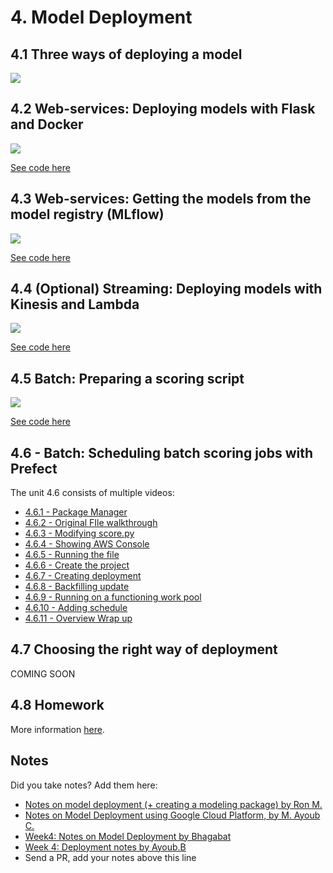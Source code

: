 # 4. Model Deployment

## 4.1 Three ways of deploying a model

<a href="https://www.youtube.com/watch?v=JMGe4yIoBRA&list=PL3MmuxUbc_hIUISrluw_A7wDSmfOhErJK">
  <img src="images/thumbnail-4-01.jpg">
</a>



## 4.2 Web-services: Deploying models with Flask and Docker

<a href="https://www.youtube.com/watch?v=D7wfMAdgdF8&list=PL3MmuxUbc_hIUISrluw_A7wDSmfOhErJK">
  <img src="images/thumbnail-4-02.jpg">
</a>


[See code here](web-service/)


## 4.3 Web-services: Getting the models from the model registry (MLflow)

<a href="https://www.youtube.com/watch?v=aewOpHSCkqI&list=PL3MmuxUbc_hIUISrluw_A7wDSmfOhErJK">
  <img src="images/thumbnail-4-03.jpg">
</a>


[See code here](web-service-mlflow/)


## 4.4 (Optional) Streaming: Deploying models with Kinesis and Lambda 

<a href="https://www.youtube.com/watch?v=TCqr9HNcrsI&list=PL3MmuxUbc_hIUISrluw_A7wDSmfOhErJK">
  <img src="images/thumbnail-4-04.jpg">
</a>


[See code here](streaming/)


## 4.5 Batch: Preparing a scoring script

<a href="https://www.youtube.com/watch?v=18Lbaaeigek&list=PL3MmuxUbc_hIUISrluw_A7wDSmfOhErJK">
  <img src="images/thumbnail-4-05.jpg">
</a>


[See code here](batch/)


## 4.6 - Batch: Scheduling batch scoring jobs with Prefect

The unit 4.6 consists of multiple videos:

* [4.6.1 - Package Manager](https://www.youtube.com/watch?v=DmWgkNA6i-w)
* [4.6.2 - Original FIle walkthrough](https://www.youtube.com/watch?v=2FUfbMqMEgg)
* [4.6.3 - Modifying score.py](https://www.youtube.com/watch?v=NWeTQEGufiI)
* [4.6.4 - Showing AWS Console](https://www.youtube.com/watch?v=fTQ3uqrGdrE)
* [4.6.5 - Running the file](https://www.youtube.com/watch?v=s4a-tU-t2XU)
* [4.6.6 - Create the project](https://www.youtube.com/watch?v=gdYM_-WShIU)
* [4.6.7 - Creating deployment](https://www.youtube.com/watch?v=vp3VbmAIv_Y)
* [4.6.8 - Backfilling update](https://www.youtube.com/watch?v=E42C1uyRiFA)
* [4.6.9 - Running on a functioning work pool](https://www.youtube.com/watch?v=K-FDw3HBcE4)
* [4.6.10 - Adding schedule](https://www.youtube.com/watch?v=0WpR3ZUINpA )
* [4.6.11 - Overview Wrap up](https://www.youtube.com/watch?v=C5mM8Jkt2jI)

## 4.7 Choosing the right way of deployment

COMING SOON


## 4.8 Homework

More information [here](../cohorts/2023/04-deployment/homework.md).


## Notes

Did you take notes? Add them here:

* [Notes on model deployment (+ creating a modeling package) by Ron M.](https://particle1331.github.io/inefficient-networks/notebooks/mlops/04-deployment/notes.html)
* [Notes on Model Deployment using Google Cloud Platform, by M. Ayoub C.](https://gist.github.com/Qfl3x/de2a9b98a370749a4b17a4c94ef46185)
* [Week4: Notes on Model Deployment by Bhagabat](https://github.com/BPrasad123/MLOps_Zoomcamp/tree/main/Week4)
* [Week 4: Deployment notes by Ayoub.B](https://github.com/ayoub-berdeddouch/mlops-journey/blob/main/deployment-04.md)
* Send a PR, add your notes above this line
